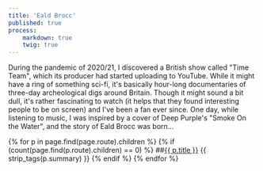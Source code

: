 ```yaml
---
title: 'Eald Brocc'
published: true
process:
    markdown: true
    twig: true
---
```


During the pandemic of 2020/21, I discovered a British show called "Time Team", which its producer had started uploading to YouTube. While it might have a ring of something sci-fi, it's basically hour-long documentaries of three-day archeological digs around Britain. Though it might sound a bit dull, it's rather fascinating to watch (it helps that they found interesting people to be on screen) and I've been a fan ever since. One day, while listening to music, I was inspired by a cover of Deep Purple's "Smoke On the Water", and the story of Eald Brocc was born...

{% for p in page.find(page.route).children %}
{% if (count(page.find(p.route).children) == 0) %}
##[{{ p.title }}]({{p.url}})
{{ strip_tags(p.summary) }}
{% endif %}
{% endfor %}